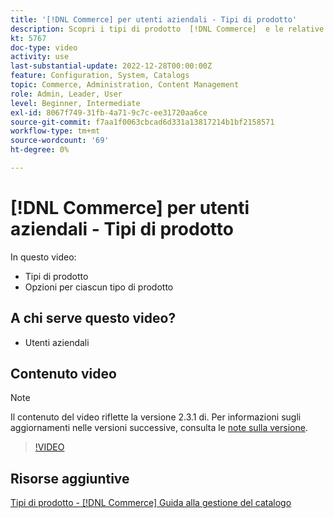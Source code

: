 ```yaml
---
title: '[!DNL Commerce] per utenti aziendali - Tipi di prodotto'
description: Scopri i tipi di prodotto  [!DNL Commerce]  e le relative opzioni.
kt: 5767
doc-type: video
activity: use
last-substantial-update: 2022-12-28T00:00:00Z
feature: Configuration, System, Catalogs
topic: Commerce, Administration, Content Management
role: Admin, Leader, User
level: Beginner, Intermediate
exl-id: 8067f749-31fb-4a71-9c7c-ee31720aa6ce
source-git-commit: f7aa1f0063cbcad6d331a13817214b1bf2158571
workflow-type: tm+mt
source-wordcount: '69'
ht-degree: 0%

---
```


# [!DNL Commerce] per utenti aziendali - Tipi di prodotto

In questo video:

- Tipi di prodotto
- Opzioni per ciascun tipo di prodotto

## A chi serve questo video?

- Utenti aziendali

## Contenuto video

>[!NOTE]
>
>Il contenuto del video riflette la versione 2.3.1 di. Per informazioni sugli aggiornamenti nelle versioni successive, consulta le [note sulla versione](https://experienceleague.adobe.com/docs/commerce-operations/release/notes/overview.html?lang=it).

>[!VIDEO](https://video.tv.adobe.com/v/35952?quality=12&learn=on)

## Risorse aggiuntive

[Tipi di prodotto - [!DNL Commerce] Guida alla gestione del catalogo](https://experienceleague.adobe.com/docs/commerce-admin/catalog/products/product-create.html?lang=it#product-types)
